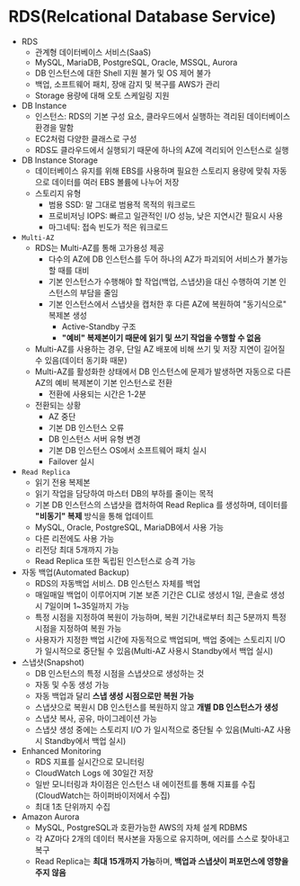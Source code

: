 # RDS(Relcational Database Service)

- RDS
  - 관계형 데이터베이스 서비스(SaaS)
  - MySQL, MariaDB, PostgreSQL, Oracle, MSSQL, Aurora
  - DB 인스턴스에 대한 Shell 지원 불가 및 OS 제어 불가
  - 백업, 소프트웨어 패치, 장애 감지 및 복구를 AWS가 관리
  - Storage 용량에 대해 오토 스케일링 지원
- DB Instance
  - 인스턴스: RDS의 기본 구성 요소, 클라우드에서 실행하는 격리된 데이터베이스 환경을 말함
  - EC2처럼 다양한 클래스로 구성
  - RDS도 클라우드에서 실행되기 때문에 하나의 AZ에 격리되어 인스턴스로 실행
- DB Instance Storage
  - 데이터베이스 유지를 위해 EBS를 사용하며 필요한 스토리지 용량에 맞춰 자동으로 데이터를 여러 EBS 볼륨에 나누어 저장
  - 스토리지 유형
    - 범용 SSD: 말 그대로 범용적 목적의 워크로드
    - 프로비저닝 IOPS: 빠르고 일관적인 I/O 성능, 낮은 지연시간 필요시 사용
    - 마그네틱: 접속 빈도가 적은 워크로드
- `Multi-AZ`
  - RDS는 Multi-AZ를 통해 고가용성 제공
    - 다수의 AZ에 DB 인스턴스를 두어 하나의 AZ가 파괴되어 서비스가 불가능할 때를 대비
    - 기본 인스턴스가 수행해야 할 작업(백업, 스냅샷)을 대신 수행하여 기본 인스턴스의 부담을 줄임
    - 기본 인스턴스에서 스냅샷을 캡처한 후 다른 AZ에 복원하여 "동기식으로" 복제본 생성
      - Active-Standby 구조
      - **"예비" 복제본이기 때문에 읽기 및 쓰기 작업을 수행할 수 없음**
  - Multi-AZ를 사용하는 경우, 단일 AZ 배포에 비해 쓰기 및 저장 지연이 길어질 수 있음(데이터 동기화 때문)
  - Multi-AZ를 활성화한 상태에서 DB 인스턴스에 문제가 발생하면 자동으로 다른 AZ의 예비 복제본이 기본 인스턴스로 전환
    - 전환에 사용되는 시간은 1-2분
  - 전환되는 상황
    - AZ 중단
    - 기본 DB 인스턴스 오류
    - DB 인스턴스 서버 유형 변경
    - 기본 DB 인스턴스 OS에서 소프트웨어 패치 실시
    - Failover 실시
- `Read Replica`
  - 읽기 전용 복제본
  - 읽기 작업을 담당하여 마스터 DB의 부하를 줄이는 목적
  - 기본 DB 인스턴스의 스냅샷을 캡처하여 Read Replica 를 생성하며, 데이터를 **"비동기" 복제** 방식을 통해 업데이트
  - MySQL, Oracle, PostgreSQL, MariaDB에서 사용 가능
  - 다른 리전에도 사용 가능
  - 리전당 최대 5개까지 가능
  - Read Replica 또한 독립된 인스턴스로 승격 가능
- 자동 백업(Automated Backup)
  - RDS의 자동백업 서비스. DB 인스턴스 자체를 백업
  - 매일매일 백업이 이루어지며 기본 보존 기간은 CLI로 생성시 1일, 콘솔로 생성시 7일이며 1~35일까지 가능
  - 특정 시점을 지정하여 복원이 가능하며, 복원 기간내로부터 최근 5분까지 특정 시점을 지정하여 복원 가능
  - 사용자가 지정한 백업 시간에 자동적으로 백업되며, 백업 중에는 스토리지 I/O 가 일시적으로 중단될 수 있음(Multi-AZ 사용시 Standby에서 백업 실시)
- 스냅샷(Snapshot)
  - DB 인스턴스의 특정 시점을 스냅샷으로 생성하는 것
  - 자동 및 수동 생성 가능
  - 자동 백업과 달리 **스냅 생성 시점으로만 복원 가능**
  - 스냅샷으로 복원시 DB 인스턴스를 복원하지 않고 **개별 DB 인스턴스가 생성**
  - 스냅샷 복사, 공유, 마이그레이션 가능
  - 스냅샷 생성 중에는 스토리지 I/O 가 일시적으로 중단될 수 있음(Multi-AZ 사용시 Standby에서 백업 실시)
- Enhanced Monitoring
  - RDS 지표를 실시간으로 모니터링
  - CloudWatch Logs 에 30일간 저장
  - 일반 모니터링과 차이점은 인스턴스 내 에이전트를 통해 지표를 수집(CloudWatch는 하이퍼바이저에서 수집)
  - 최대 1초 단위까지 수집
- Amazon Aurora
  - MySQL, PostgreSQL과 호환가능한 AWS의 자체 설계 RDBMS
  - 각 AZ마다 2개의 데이터 복사본을 자동으로 유지하며, 에러를 스스로 찾아내고 복구
  - Read Replica는 **최대 15개까지 가능**하며, **백업과 스냅샷이 퍼포먼스에 영향을 주지 않음**
